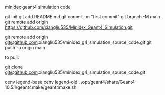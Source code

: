 minidex geant4 simulation code

git init
git add README.md
git commit -m "first commit"
git branch -M main
git remote add origin https://github.com/xiangliu535/Minidex_Geant4_Simulation.git

git remote add origin git@github.com:xiangliu535/minidex_g4_simulation_source_code.git
git push -u origin main


to pull:

 git clone git@github.com:xiangliu535/minidex_g4_simulation_source_code.git

cenv legend-base
cenv legend-old
. /opt/geant4/share/Geant4-10.5.1/geant4make/geant4make.sh 

